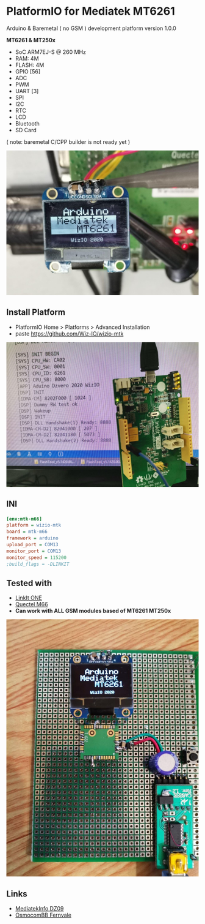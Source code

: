 # PlatformIO for Mediatek MT6261
Arduino & Baremetal ( no GSM ) development platform version 1.0.0

**MT6261 & MT250x**
* SoC ARM7EJ-S @ 260 MHz
* RAM: 4M
* FLASH: 4M
* GPIO [56]
* ADC
* PWM
* UART [3]
* SPI
* I2C
* RTC
* LCD
* Bluetooth
* SD Card

( note: baremetal C/CPP builder is not ready yet )

![mt6261](https://raw.githubusercontent.com/Wiz-IO/LIB/master/images/mt6261.jpg) 

## Install Platform
* PlatformIO Home > Platforms > Advanced Installation
* paste https://github.com/Wiz-IO/wizio-mtk

![linkit](https://raw.githubusercontent.com/Wiz-IO/LIB/master/images/linkit.jpg) 

## INI
```ini
[env:mtk-m66]
platform = wizio-mtk
board = mtk-m66
framework = arduino
upload_port = COM13
monitor_port = COM13
monitor_speed = 115200
;build_flags = -DLINKIT
```

## Tested with
* [LinkIt ONE](https://www.seeedstudio.com/LinkIt-ONE-p-2017.html)
* [Quectel M66](https://www.quectel.com/product/m66.htm)
* **Can work with ALL GSM modules based of MT6261 MT250x**

![m66](https://raw.githubusercontent.com/Wiz-IO/LIB/master/images/m66.jpg) 

## Links
* [MediatekInfo DZ09](https://github.com/MediatekInfo/DZ09)
* [OsmocomBB Fernvale](https://osmocom.org/projects/baseband/wiki/Fernvale)

